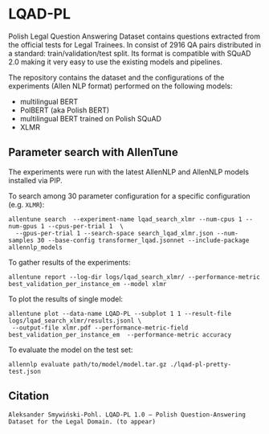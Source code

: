 # LQAD-PL

Polish Legal Question Answering Dataset contains questions extracted from the official tests for Legal Trainees.
In consist of 2916 QA pairs distributed in a standard: train/validation/test split. Its format is compatible with SQuAD
2.0 making it very easy to use the existing models and pipelines.

The repository contains the dataset and the configurations of the experiments (Allen NLP format) performed on the following models:
* multilingual BERT
* PolBERT (aka Polish BERT)
* multilingual BERT trained on Polish SQuAD
* XLMR


## Parameter search with AllenTune

The experiments were run with the latest AllenNLP and AllenNLP models installed via PIP.

To search among 30 parameter configuration for a specific configuration (e.g. `XLMR`):

```
allentune search  --experiment-name lqad_search_xlmr --num-cpus 1 --num-gpus 1 --cpus-per-trial 1  \
  --gpus-per-trial 1 --search-space search_lqad_xlmr.json --num-samples 30 --base-config transformer_lqad.jsonnet --include-package allennlp_models
```

To gather results of the experiments:

```
allentune report --log-dir logs/lqad_search_xlmr/ --performance-metric best_validation_per_instance_em --model xlmr
```

To plot the results of single model:
```
allentune plot --data-name LQAD-PL --subplot 1 1 --result-file logs/lqad_search_xlmr/results.jsonl \
 --output-file xlmr.pdf --performance-metric-field best_validation_per_instance_em  --performance-metric accuracy
```

To evaluate the model on the test set:
```
allennlp evaluate path/to/model/model.tar.gz ./lqad-pl-pretty-test.json
```

## Citation

```
Aleksander Smywiński-Pohl. LQAD-PL 1.0 — Polish Question-Answering Dataset for the Legal Domain. (to appear)
```
